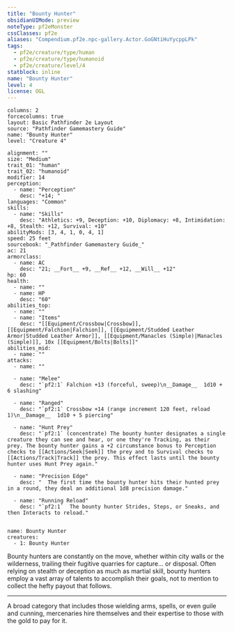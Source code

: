 ```yaml
---
title: "Bounty Hunter"
obsidianUIMode: preview
noteType: pf2eMonster
cssClasses: pf2e
aliases: "Compendium.pf2e.npc-gallery.Actor.GoGNtiHuYycppLPk" 
tags:
  - pf2e/creature/type/human
  - pf2e/creature/type/humanoid
  - pf2e/creature/level/4
statblock: inline
name: "Bounty Hunter"
level: 4
license: OGL
---
```


```statblock
columns: 2
forcecolumns: true
layout: Basic Pathfinder 2e Layout
source: "Pathfinder Gamemastery Guide"
name: "Bounty Hunter"
level: "Creature 4"

alignment: ""
size: "Medium"
trait_01: "human"
trait_02: "humanoid"
modifier: 14
perception:
  - name: "Perception"
    desc: "+14; "
languages: "Common"
skills:
  - name: "Skills"
    desc: "Athletics: +9, Deception: +10, Diplomacy: +8, Intimidation: +8, Stealth: +12, Survival: +10"
abilityMods: [3, 4, 1, 0, 4, 1]
speed: 25 feet
sourcebook: "_Pathfinder Gamemastery Guide_"
ac: 21
armorclass:
  - name: AC
    desc: "21; __Fort__ +9, __Ref__ +12, __Will__ +12"
hp: 60
health:
  - name: ""
  - name: HP
    desc: "60"
abilities_top:
  - name: ""
  - name: "Items"
    desc: "[[Equipment/Crossbow|Crossbow]], [[Equipment/Falchion|Falchion]], [[Equipment/Studded Leather Armor|Studded Leather Armor]], [[Equipment/Manacles (Simple)|Manacles (Simple)]], 10x [[Equipment/Bolts|Bolts]]"
abilities_mid:
  - name: ""
attacks:
  - name: ""

  - name: "Melee"
    desc: "`pf2:1` Falchion +13 (forceful, sweep)\n__Damage__  1d10 + 6 slashing"

  - name: "Ranged"
    desc: "`pf2:1` Crossbow +14 (range increment 120 feet, reload 1)\n__Damage__  1d10 + 5 piercing"

  - name: "Hunt Prey"
    desc: "`pf2:1` (concentrate) The bounty hunter designates a single creature they can see and hear, or one they're Tracking, as their prey. The bounty hunter gains a +2 circumstance bonus to Perception checks to [[Actions/Seek|Seek]] the prey and to Survival checks to [[Actions/Track|Track]] the prey. This effect lasts until the bounty hunter uses Hunt Prey again."

  - name: "Precision Edge"
    desc: "  The first time the bounty hunter hits their hunted prey in a round, they deal an additional 1d8 precision damage."

  - name: "Running Reload"
    desc: "`pf2:1`  The bounty hunter Strides, Steps, or Sneaks, and then Interacts to reload."
 
```

```encounter-table
name: Bounty Hunter
creatures:
  - 1: Bounty Hunter
```



Bounty hunters are constantly on the move, whether within city walls or the wilderness, trailing their fugitive quarries for capture... or disposal. Often relying on stealth or deception as much as martial skill, bounty hunters employ a vast array of talents to accomplish their goals, not to mention to collect the hefty payout that follows.

* * *

A broad category that includes those wielding arms, spells, or even guile and cunning, mercenaries hire themselves and their expertise to those with the gold to pay for it.
